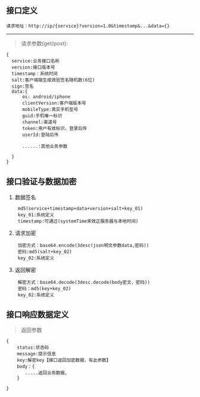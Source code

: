 接口定义
----------------------------------
    请求地址：http://ip/{service}?version=1.0&timestamp&...&data={}

-------------------------
>请求参数(get/post):

	{
	  service:业务接口名称
      version:接口版本号
      timestamp：系统时间
      salt:客户端端生成效验签名随机数(6位)
      sign:签名
      data:{
          os: android/iphone
          clientVersion:客户端版本号
          mobileType:真实手机型号
          guid:手机唯一标识
          channel:渠道号
          token:用户有效标识，登录后传
          userId:登陆后传

          ......:其他业务参数

      }
	}


接口验证与数据加密
-----------------------
1. 数据签名

        md5(service+timestamp+data+version+salt+key_01)
        key_01:系统定义
        timestamp:可通过(systemTime来效正服务器与本地时间)

2. 请求加密

	    加密方式：base64.encode(3desc(json明文参数data,密码))
	    密码:md5(salt+key_02)
	    key_02:系统定义

3. 返回解密

        解密方式：base64.decode(3desc.decode(body密文，密码))
        密码：md5(key+key_02)
        key_02:系统定义

接口响应数据定义
--------------------------------
>返回参数

	{
        status:状态码
        message:提示信息
        key:解密key【接口返回加密数据，有此参数】
        body：{
           .....返回业务数据，
        }

	}

